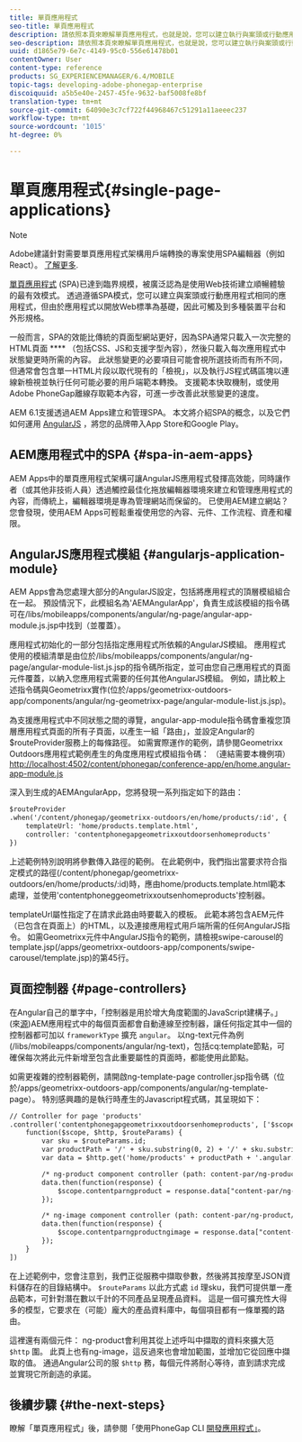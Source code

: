 ```yaml
---
title: 單頁應用程式
seo-title: 單頁應用程式
description: 請依照本頁來瞭解單頁應用程式，也就是說，您可以建立執行與案頭或行動應用程式相同的應用程式。
seo-description: 請依照本頁來瞭解單頁應用程式，也就是說，您可以建立執行與案頭或行動應用程式相同的應用程式。
uuid: d1865e79-6e7c-4149-95c0-556e61478b01
contentOwner: User
content-type: reference
products: SG_EXPERIENCEMANAGER/6.4/MOBILE
topic-tags: developing-adobe-phonegap-enterprise
discoiquuid: a5b5e40e-2457-45fe-9632-baf5008fe8bf
translation-type: tm+mt
source-git-commit: 64090e3c7cf722f44968467c51291a11aeeec237
workflow-type: tm+mt
source-wordcount: '1015'
ht-degree: 0%

---
```



# 單頁應用程式{#single-page-applications}

>[!NOTE]
>
>Adobe建議針對需要單頁應用程式架構用戶端轉換的專案使用SPA編輯器（例如React）。 [了解更多](/help/sites-developing/spa-overview.md).

[單頁應用程式](https://en.wikipedia.org/wiki/Single-page_application) (SPA)已達到臨界規模，被廣泛認為是使用Web技術建立順暢體驗的最有效模式。 透過遵循SPA模式，您可以建立與案頭或行動應用程式相同的應用程式，但由於應用程式以開放Web標準為基礎，因此可觸及到多種裝置平台和外形規格。

一般而言，SPA的效能比傳統的頁面型網站更好，因為SPA通常只載入一次完整的HTML頁面 **** （包括CSS、JS和支援字型內容），然後只載入每次應用程式中狀態變更時所需的內容。 此狀態變更的必要項目可能會視所選技術而有所不同，但通常會包含單一HTML片段以取代現有的「檢視」，以及執行JS程式碼區塊以連線新檢視並執行任何可能必要的用戶端範本轉換。 支援範本快取機制，或使用Adobe PhoneGap離線存取範本內容，可進一步改善此狀態變更的速度。

AEM 6.1支援透過AEM Apps建立和管理SPA。 本文將介紹SPA的概念，以及它們如何運用 [AngularJS](https://angularjs.org/) ，將您的品牌帶入App Store和Google Play。

## AEM應用程式中的SPA {#spa-in-aem-apps}

AEM Apps中的單頁應用程式架構可讓AngularJS應用程式發揮高效能，同時讓作者（或其他非技術人員）透過觸控最佳化拖放編輯器環境來建立和管理應用程式的內容，而傳統上，編輯器環境是專為管理網站而保留的。 已使用AEM建立網站？ 您會發現，使用AEM Apps可輕鬆重複使用您的內容、元件、工作流程、資產和權限。

## AngularJS應用程式模組 {#angularjs-application-module}

AEM Apps會為您處理大部分的AngularJS設定，包括將應用程式的頂層模組組合在一起。 預設情況下，此模組名為&#39;AEMAngularApp&#39;，負責生成該模組的指令碼可在/libs/mobileapps/components/angular/ng-page/angular-app-module.js.jsp中找到（並覆蓋）。

應用程式初始化的一部分包括指定應用程式所依賴的AngularJS模組。 應用程式使用的模組清單是由位於/libs/mobileapps/components/angular/ng-page/angular-module-list.js.jsp的指令碼所指定，並可由您自己應用程式的頁面元件覆蓋，以納入您應用程式需要的任何其他AngularJS模組。 例如，請比較上述指令碼與Geometrixx實作(位於/apps/geometrixx-outdoors-app/components/angular/ng-geometrixx-page/angular-module-list.js.jsp)。

為支援應用程式中不同狀態之間的導覽，angular-app-module指令碼會重複您頂層應用程式頁面的所有子頁面，以產生一組「路由」，並設定Angular的$routeProvider服務上的每條路徑。 如需實際運作的範例，請參閱Geometrixx Outdoors應用程式範例產生的角度應用程式模組指令碼： （連結需要本機例項） [http://localhost:4502/content/phonegap/conference-app/en/home.angular-app-module.js](http://localhost:4502/content/phonegap/conference-app/en/home.angular-app-module.js)

深入到生成的AEMAngularApp，您將發現一系列指定如下的路由：

```xml
$routeProvider
.when('/content/phonegap/geometrixx-outdoors/en/home/products/:id', {
    templateUrl: 'home/products.template.html',
    controller: 'contentphonegapgeometrixxoutdoorsenhomeproducts'
})
```

上述範例特別說明將參數傳入路徑的範例。 在此範例中，我們指出當要求符合指定模式的路徑(/content/phonegap/geometrixx-outdoors/en/home/products/:id)時，應由home/products.template.html範本處理，並使用&#39;contentphoneggeometrixxoutsenhomeproducts&#39;控制器。

templateUrl屬性指定了在請求此路由時要載入的模板。 此範本將包含AEM元件（已包含在頁面上）的HTML，以及連接應用程式用戶端所需的任何AngularJS指令。 如需Geometrixx元件中AngularJS指令的範例，請檢視swipe-carousel的template.jsp(/apps/geometrixx-outdoors-app/components/swipe-carousel/template.jsp)的第45行。

## 頁面控制器 {#page-controllers}

在Angular自己的單字中，「控制器是用於增大角度範圍的JavaScript建構子。」 (來[源](https://docs.angularjs.org/guide/controller))AEM應用程式中的每個頁面都會自動連線至控制器，讓任何指定其中一個的控制器都可加以 `frameworkType` 擴充 `angular`。 以ng-text元件為例(/libs/mobileapps/components/angular/ng-text)，包括cq:template節點，可確保每次將此元件新增至包含此重要屬性的頁面時，都能使用此節點。

如需更複雜的控制器範例，請開啟ng-template-page controller.jsp指令碼（位於/apps/geometrixx-outdoors-app/components/angular/ng-template-page）。 特別感興趣的是執行時產生的Javascript程式碼，其呈現如下：

```xml
// Controller for page 'products'
.controller('contentphonegapgeometrixxoutdoorsenhomeproducts', ['$scope', '$http', '$routeParams',
    function($scope, $http, $routeParams) {
        var sku = $routeParams.id;
        var productPath = '/' + sku.substring(0, 2) + '/' + sku.substring(0, 4) + '/' + sku;
        var data = $http.get('home/products' + productPath + '.angular.json' + cacheKiller);

        /* ng-product component controller (path: content-par/ng-product) */
        data.then(function(response) {
            $scope.contentparngproduct = response.data["content-par/ng-product"].items;
        });

        /* ng-image component controller (path: content-par/ng-product/ng-image) */
        data.then(function(response) {
            $scope.contentparngproductngimage = response.data["content-par/ng-product/ng-image"].items;
        });
    }
])
```

在上述範例中，您會注意到，我們正從服務中擷取參數，然後將其按摩至JSON資料儲存在的目錄結構中。 `$routeParams` 以此方式處 `id` 理sku，我們可提供單一產品範本，可針對潛在數以千計的不同產品呈現產品資料。 這是一個可擴充性大得多的模型，它要求在（可能）龐大的產品資料庫中，每個項目都有一條單獨的路由。

這裡還有兩個元件： ng-product會利用其從上述呼叫中擷取的資料來擴大范 `$http` 圍。 此頁上也有ng-image，這反過來也會增加範圍，並增加它從回應中擷取的值。 通過Angular公司的服 `$http` 務，每個元件將耐心等待，直到請求完成並實現它所創造的承諾。

## 後續步驟 {#the-next-steps}

瞭解「單頁應用程式」後，請參閱「使用PhoneGap CLI [開發應用程式」](/help/mobile/phonegap-apps-pg-cli.md)。
